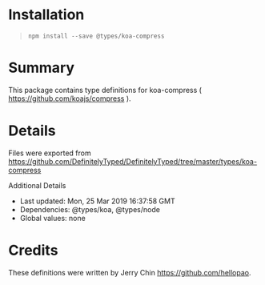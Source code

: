 # Installation
> `npm install --save @types/koa-compress`

# Summary
This package contains type definitions for koa-compress ( https://github.com/koajs/compress ).

# Details
Files were exported from https://github.com/DefinitelyTyped/DefinitelyTyped/tree/master/types/koa-compress

Additional Details
 * Last updated: Mon, 25 Mar 2019 16:37:58 GMT
 * Dependencies: @types/koa, @types/node
 * Global values: none

# Credits
These definitions were written by Jerry Chin <https://github.com/hellopao>.
